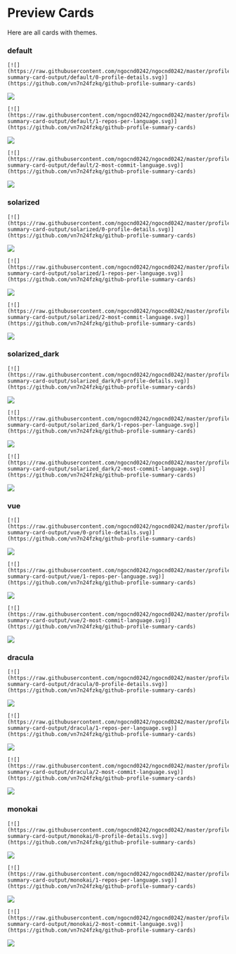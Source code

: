 
# Preview Cards

Here are all cards with themes.


### default


```
[![](https://raw.githubusercontent.com/ngocnd0242/ngocnd0242/master/profile-summary-card-output/default/0-profile-details.svg)](https://github.com/vn7n24fzkq/github-profile-summary-cards)
```
![](https://raw.githubusercontent.com/ngocnd0242/ngocnd0242/master/profile-summary-card-output/default/0-profile-details.svg)


```
[![](https://raw.githubusercontent.com/ngocnd0242/ngocnd0242/master/profile-summary-card-output/default/1-repos-per-language.svg)](https://github.com/vn7n24fzkq/github-profile-summary-cards)
```
![](https://raw.githubusercontent.com/ngocnd0242/ngocnd0242/master/profile-summary-card-output/default/1-repos-per-language.svg)


```
[![](https://raw.githubusercontent.com/ngocnd0242/ngocnd0242/master/profile-summary-card-output/default/2-most-commit-language.svg)](https://github.com/vn7n24fzkq/github-profile-summary-cards)
```
![](https://raw.githubusercontent.com/ngocnd0242/ngocnd0242/master/profile-summary-card-output/default/2-most-commit-language.svg)


### solarized


```
[![](https://raw.githubusercontent.com/ngocnd0242/ngocnd0242/master/profile-summary-card-output/solarized/0-profile-details.svg)](https://github.com/vn7n24fzkq/github-profile-summary-cards)
```
![](https://raw.githubusercontent.com/ngocnd0242/ngocnd0242/master/profile-summary-card-output/solarized/0-profile-details.svg)


```
[![](https://raw.githubusercontent.com/ngocnd0242/ngocnd0242/master/profile-summary-card-output/solarized/1-repos-per-language.svg)](https://github.com/vn7n24fzkq/github-profile-summary-cards)
```
![](https://raw.githubusercontent.com/ngocnd0242/ngocnd0242/master/profile-summary-card-output/solarized/1-repos-per-language.svg)


```
[![](https://raw.githubusercontent.com/ngocnd0242/ngocnd0242/master/profile-summary-card-output/solarized/2-most-commit-language.svg)](https://github.com/vn7n24fzkq/github-profile-summary-cards)
```
![](https://raw.githubusercontent.com/ngocnd0242/ngocnd0242/master/profile-summary-card-output/solarized/2-most-commit-language.svg)


### solarized_dark


```
[![](https://raw.githubusercontent.com/ngocnd0242/ngocnd0242/master/profile-summary-card-output/solarized_dark/0-profile-details.svg)](https://github.com/vn7n24fzkq/github-profile-summary-cards)
```
![](https://raw.githubusercontent.com/ngocnd0242/ngocnd0242/master/profile-summary-card-output/solarized_dark/0-profile-details.svg)


```
[![](https://raw.githubusercontent.com/ngocnd0242/ngocnd0242/master/profile-summary-card-output/solarized_dark/1-repos-per-language.svg)](https://github.com/vn7n24fzkq/github-profile-summary-cards)
```
![](https://raw.githubusercontent.com/ngocnd0242/ngocnd0242/master/profile-summary-card-output/solarized_dark/1-repos-per-language.svg)


```
[![](https://raw.githubusercontent.com/ngocnd0242/ngocnd0242/master/profile-summary-card-output/solarized_dark/2-most-commit-language.svg)](https://github.com/vn7n24fzkq/github-profile-summary-cards)
```
![](https://raw.githubusercontent.com/ngocnd0242/ngocnd0242/master/profile-summary-card-output/solarized_dark/2-most-commit-language.svg)


### vue


```
[![](https://raw.githubusercontent.com/ngocnd0242/ngocnd0242/master/profile-summary-card-output/vue/0-profile-details.svg)](https://github.com/vn7n24fzkq/github-profile-summary-cards)
```
![](https://raw.githubusercontent.com/ngocnd0242/ngocnd0242/master/profile-summary-card-output/vue/0-profile-details.svg)


```
[![](https://raw.githubusercontent.com/ngocnd0242/ngocnd0242/master/profile-summary-card-output/vue/1-repos-per-language.svg)](https://github.com/vn7n24fzkq/github-profile-summary-cards)
```
![](https://raw.githubusercontent.com/ngocnd0242/ngocnd0242/master/profile-summary-card-output/vue/1-repos-per-language.svg)


```
[![](https://raw.githubusercontent.com/ngocnd0242/ngocnd0242/master/profile-summary-card-output/vue/2-most-commit-language.svg)](https://github.com/vn7n24fzkq/github-profile-summary-cards)
```
![](https://raw.githubusercontent.com/ngocnd0242/ngocnd0242/master/profile-summary-card-output/vue/2-most-commit-language.svg)


### dracula


```
[![](https://raw.githubusercontent.com/ngocnd0242/ngocnd0242/master/profile-summary-card-output/dracula/0-profile-details.svg)](https://github.com/vn7n24fzkq/github-profile-summary-cards)
```
![](https://raw.githubusercontent.com/ngocnd0242/ngocnd0242/master/profile-summary-card-output/dracula/0-profile-details.svg)


```
[![](https://raw.githubusercontent.com/ngocnd0242/ngocnd0242/master/profile-summary-card-output/dracula/1-repos-per-language.svg)](https://github.com/vn7n24fzkq/github-profile-summary-cards)
```
![](https://raw.githubusercontent.com/ngocnd0242/ngocnd0242/master/profile-summary-card-output/dracula/1-repos-per-language.svg)


```
[![](https://raw.githubusercontent.com/ngocnd0242/ngocnd0242/master/profile-summary-card-output/dracula/2-most-commit-language.svg)](https://github.com/vn7n24fzkq/github-profile-summary-cards)
```
![](https://raw.githubusercontent.com/ngocnd0242/ngocnd0242/master/profile-summary-card-output/dracula/2-most-commit-language.svg)


### monokai


```
[![](https://raw.githubusercontent.com/ngocnd0242/ngocnd0242/master/profile-summary-card-output/monokai/0-profile-details.svg)](https://github.com/vn7n24fzkq/github-profile-summary-cards)
```
![](https://raw.githubusercontent.com/ngocnd0242/ngocnd0242/master/profile-summary-card-output/monokai/0-profile-details.svg)


```
[![](https://raw.githubusercontent.com/ngocnd0242/ngocnd0242/master/profile-summary-card-output/monokai/1-repos-per-language.svg)](https://github.com/vn7n24fzkq/github-profile-summary-cards)
```
![](https://raw.githubusercontent.com/ngocnd0242/ngocnd0242/master/profile-summary-card-output/monokai/1-repos-per-language.svg)


```
[![](https://raw.githubusercontent.com/ngocnd0242/ngocnd0242/master/profile-summary-card-output/monokai/2-most-commit-language.svg)](https://github.com/vn7n24fzkq/github-profile-summary-cards)
```
![](https://raw.githubusercontent.com/ngocnd0242/ngocnd0242/master/profile-summary-card-output/monokai/2-most-commit-language.svg)

